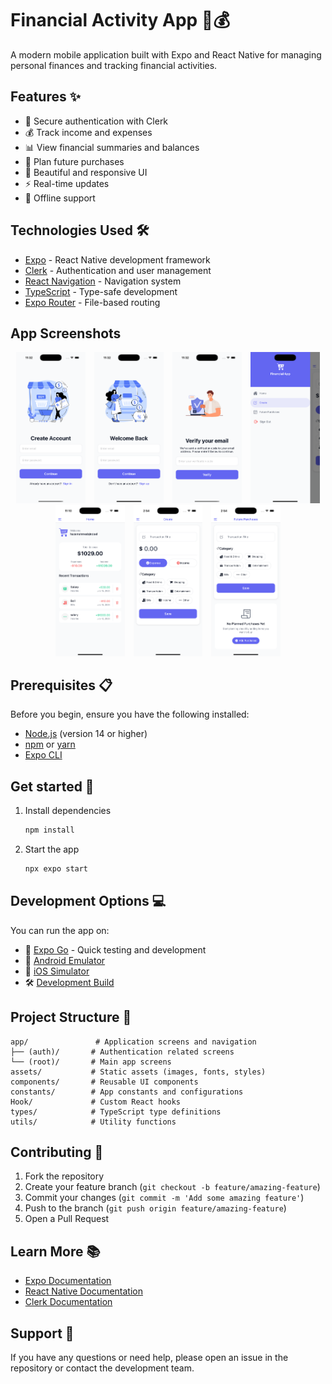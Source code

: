 # Financial Activity App 📱💰

A modern mobile application built with Expo and React Native for managing personal finances and tracking financial activities.

## Features ✨

- 🔐 Secure authentication with Clerk
- 💰 Track income and expenses
- 📊 View financial summaries and balances
- 🛒 Plan future purchases
- 📱 Beautiful and responsive UI
- ⚡ Real-time updates
- 🔄 Offline support

## Technologies Used 🛠

- [Expo](https://expo.dev) - React Native development framework
- [Clerk](https://clerk.dev) - Authentication and user management
- [React Navigation](https://reactnavigation.org) - Navigation system
- [TypeScript](https://www.typescriptlang.org/) - Type-safe development
- [Expo Router](https://docs.expo.dev/router/introduction/) - File-based routing



## App Screenshots

<p align="center">
  <img src="./assets/images/screenshots/app5.png" width="22%" style="margin: 0 1%;"/>
  <img src="./assets/images/screenshots/app6.png" width="22%" style="margin: 0 1%;"/>
  <img src="./assets/images/screenshots/app7.png" width="22%" style="margin: 0 1%;"/>
  <img src="./assets/images/screenshots/app1.png" width="22%" style="margin: 0 1%;"/>
  <img src="./assets/images/screenshots/app2.png" width="22%" style="margin: 0 1%;"/>
  <img src="./assets/images/screenshots/app3.png" width="22%" style="margin: 0 1%;"/>
  <img src="./assets/images/screenshots/app4.png" width="22%" style="margin: 0 1%;"/>
</p>

## Prerequisites 📋

Before you begin, ensure you have the following installed:

- [Node.js](https://nodejs.org/) (version 14 or higher)
- [npm](https://www.npmjs.com/) or [yarn](https://yarnpkg.com/)
- [Expo CLI](https://docs.expo.dev/workflow/expo-cli/)

## Get started 🚀

1. Install dependencies

   ```bash
   npm install
   ```

2. Start the app

   ```bash
   npx expo start
   ```

## Development Options 💻

You can run the app on:

- 📱 [Expo Go](https://expo.dev/go) - Quick testing and development
- 🤖 [Android Emulator](https://docs.expo.dev/workflow/android-studio-emulator/)
- 🍎 [iOS Simulator](https://docs.expo.dev/workflow/ios-simulator/)
- 🛠 [Development Build](https://docs.expo.dev/develop/development-builds/introduction/)

## Project Structure 📁

```
app/               # Application screens and navigation
├── (auth)/       # Authentication related screens
└── (root)/       # Main app screens
assets/           # Static assets (images, fonts, styles)
components/       # Reusable UI components
constants/        # App constants and configurations
Hook/             # Custom React hooks
types/            # TypeScript type definitions
utils/            # Utility functions
```

## Contributing 🤝

1. Fork the repository
2. Create your feature branch (`git checkout -b feature/amazing-feature`)
3. Commit your changes (`git commit -m 'Add some amazing feature'`)
4. Push to the branch (`git push origin feature/amazing-feature`)
5. Open a Pull Request

## Learn More 📚

- [Expo Documentation](https://docs.expo.dev/)
- [React Native Documentation](https://reactnative.dev/)
- [Clerk Documentation](https://clerk.dev/docs)

## Support 💪

If you have any questions or need help, please open an issue in the repository or contact the development team.
